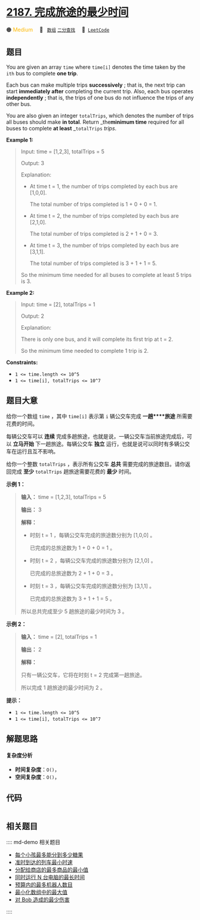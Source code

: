 # [2187. 完成旅途的最少时间](https://leetcode.com/problems/minimum-time-to-complete-trips)

🟠 <font color=#ffb800>Medium</font>&emsp; 🔖&ensp; [`数组`](/leetcode/outline/tag/array.md) [`二分查找`](/leetcode/outline/tag/binary-search.md)&emsp; 🔗&ensp;[`LeetCode`](https://leetcode.com/problems/minimum-time-to-complete-trips)


## 题目

You are given an array `time` where `time[i]` denotes the time taken by the
`ith` bus to complete **one trip**.

Each bus can make multiple trips **successively** ; that is, the next trip can
start **immediately after** completing the current trip. Also, each bus
operates **independently** ; that is, the trips of one bus do not influence
the trips of any other bus.

You are also given an integer `totalTrips`, which denotes the number of trips
all buses should make **in total**. Return _the**minimum time** required for
all buses to complete **at least** _`totalTrips` _trips_.



**Example 1:**

> Input: time = [1,2,3], totalTrips = 5
> 
> Output: 3
> 
> Explanation:
> - At time t = 1, the number of trips completed by each bus are [1,0,0]. 
> 
>   The total number of trips completed is 1 + 0 + 0 = 1.
> - At time t = 2, the number of trips completed by each bus are [2,1,0]. 
> 
>   The total number of trips completed is 2 + 1 + 0 = 3.
> - At time t = 3, the number of trips completed by each bus are [3,1,1]. 
> 
>   The total number of trips completed is 3 + 1 + 1 = 5.
> 
> So the minimum time needed for all buses to complete at least 5 trips is 3.

**Example 2:**

> Input: time = [2], totalTrips = 1
> 
> Output: 2
> 
> Explanation:
> 
> There is only one bus, and it will complete its first trip at t = 2.
> 
> So the minimum time needed to complete 1 trip is 2.

**Constraints:**

  * `1 <= time.length <= 10^5`
  * `1 <= time[i], totalTrips <= 10^7`


## 题目大意

给你一个数组 `time` ，其中 `time[i]` 表示第 `i` 辆公交车完成 **一趟****旅途**  所需要花费的时间。

每辆公交车可以 **连续** 完成多趟旅途，也就是说，一辆公交车当前旅途完成后，可以 **立马开始**  下一趟旅途。每辆公交车 **独立**
运行，也就是说可以同时有多辆公交车在运行且互不影响。

给你一个整数 `totalTrips` ，表示所有公交车 **总共**  需要完成的旅途数目。请你返回完成 **至少**  `totalTrips`
趟旅途需要花费的 **最少**  时间。



**示例 1：**

> 
> 
> 
> 
> 
> **输入：** time = [1,2,3], totalTrips = 5
> 
> **输出：** 3
> 
> **解释：**
> - 时刻 t = 1 ，每辆公交车完成的旅途数分别为 [1,0,0] 。
> 
>   已完成的总旅途数为 1 + 0 + 0 = 1 。
> - 时刻 t = 2 ，每辆公交车完成的旅途数分别为 [2,1,0] 。
> 
>   已完成的总旅途数为 2 + 1 + 0 = 3 。
> - 时刻 t = 3 ，每辆公交车完成的旅途数分别为 [3,1,1] 。
> 
>   已完成的总旅途数为 3 + 1 + 1 = 5 。
> 
> 所以总共完成至少 5 趟旅途的最少时间为 3 。
> 
> 

**示例 2：**

> 
> 
> 
> 
> 
> **输入：** time = [2], totalTrips = 1
> 
> **输出：** 2
> 
> **解释：**
> 
> 只有一辆公交车，它将在时刻 t = 2 完成第一趟旅途。
> 
> 所以完成 1 趟旅途的最少时间为 2 。
> 
> 



**提示：**

  * `1 <= time.length <= 10^5`
  * `1 <= time[i], totalTrips <= 10^7`


## 解题思路

#### 复杂度分析

- **时间复杂度**：`O()`，
- **空间复杂度**：`O()`，

## 代码

```javascript

```

## 相关题目

:::: md-demo 相关题目
- [每个小孩最多能分到多少糖果](https://leetcode.com/problems/maximum-candies-allocated-to-k-children)
- [准时到达的列车最小时速](https://leetcode.com/problems/minimum-speed-to-arrive-on-time)
- [分配给商店的最多商品的最小值](https://leetcode.com/problems/minimized-maximum-of-products-distributed-to-any-store)
- [同时运行 N 台电脑的最长时间](https://leetcode.com/problems/maximum-running-time-of-n-computers)
- [预算内的最多机器人数目](https://leetcode.com/problems/maximum-number-of-robots-within-budget)
- [最小化数组中的最大值](https://leetcode.com/problems/minimize-maximum-of-array)
- [对 Bob 造成的最少伤害](https://leetcode.com/problems/minimum-amount-of-damage-dealt-to-bob)

::::
